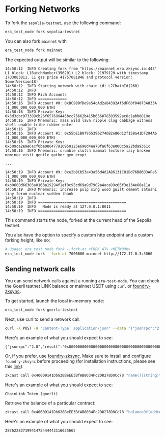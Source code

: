 # Forking Networks

To fork the `sepolia-testnet`, use the following command:
```sh
era_test_node fork sepolia-testnet
```

You can also fork `mainnet` with 
```sh
era_test_node fork mainnet
```

The expected output will be similar to the following:

```log
14:50:12  INFO Creating fork from "https://mainnet.era.zksync.io:443" L1 block: L1BatchNumber(356201) L2 block: 21979120 with timestamp 1703083811, L1 gas price 41757081846 and protocol version: Some(Version18)
14:50:12  INFO Starting network with chain id: L2ChainId(260)
14:50:12  INFO 
14:50:12  INFO Rich Accounts
14:50:12  INFO =============
14:50:16  INFO Account #0: 0xBC989fDe9e54cAd2aB4392Af6dF60f04873A033A (1_000_000_000_000 ETH)
14:50:16  INFO Private Key: 0x3d3cbc973389cb26f657686445bcc75662b415b656078503592ac8c1abb8810e
14:50:16  INFO Mnemonic: mass wild lava ripple clog cabbage witness shell unable tribe rubber enter
14:50:16  INFO 
14:50:16  INFO Account #1: 0x55bE1B079b53962746B2e86d12f158a41DF294A6 (1_000_000_000_000 ETH)
14:50:16  INFO Private Key: 0x509ca2e9e6acf0ba086477910950125e698d4ea70fa6f63e000c5a22bda9361c
14:50:16  INFO Mnemonic: crumble clutch mammal lecture lazy broken nominee visit gentle gather gym erupt

...

14:50:19  INFO Account #9: 0xe2b8Cb53a43a56d4d2AB6131C81Bd76B86D3AFe5 (1_000_000_000_000 ETH)
14:50:19  INFO Private Key: 0xb0680d66303a0163a19294f1ef8c95cd69a9d7902a4aca99c05f3e134e68a11a
14:50:19  INFO Mnemonic: increase pulp sing wood guilt cement satoshi tiny forum nuclear sudden thank
14:50:19  INFO 
14:50:19  INFO ========================================
14:50:19  INFO   Node is ready at 127.0.0.1:8011
14:50:19  INFO ========================================
```

This command starts the node, forked at the current head of the Sepolia testnet.

You also have the option to specify a custom http endpoint and a custom forking height, like so:

```sh
# Usage: era_test_node fork --fork-at <FORK_AT> <NETWORK>
era_test_node fork --fork-at 7000000 mainnet http://172.17.0.3:3060
```

## Sending network calls

You can send network calls against a running `era-test-node`. You can check the Goerli testnet LINK balance or mainnet USDT using `curl` or [foundry-zksync](https://github.com/matter-labs/foundry-zksync).

To get started, launch the local in-memory node:
```sh
era_test_node fork goerli-testnet
```

Next, use curl to send a network call:
```sh
curl -X POST -H "Content-Type: application/json" --data '{"jsonrpc":"2.0","method":"eth_call","params":[{"to":"0x40609141Db628BeEE3BfAB8034Fc2D8278D0Cc78", "data":"0x06fdde03"}, "latest"],"id":1}' http://localhost:8011
```

Here's an example of what you should expect to see:
```log
{"jsonrpc":"2.0","result":"0x00000000000000000000000000000000000000000000000000000000000000200000000000000000000000000000000000000000000000000000000000000018436861696e4c696e6b20546f6b656e2028676f65726c69290000000000000000","id":1}
```

Or, if you prefer, use [foundry-zksync](https://github.com/matter-labs/foundry-zksync). Make sure to install and configure `foundry-zksync` before proceeding 
(for installation instructions, please see this [link](https://github.com/matter-labs/foundry-zksync/tree/main#foundry-with-zksync-era-v01)):
```sh
zkcast call 0x40609141Db628BeEE3BfAB8034Fc2D8278D0Cc78 "name()(string)" --rpc-url http://localhost:8011
```

Here's an example of what you should expect to see:
```log
ChainLink Token (goerli)
```

Retrieve the balance of a particular contract:
```sh
zkcast call 0x40609141Db628BeEE3BfAB8034Fc2D8278D0Cc78 "balanceOf(address)(uint256)"  0x40609141Db628BeEE3BfAB8034Fc2D8278D0Cc78  --rpc-url http://localhost:8011
```

Here's an example of what you should expect to see:
```log
28762283719941475444443116625665
```